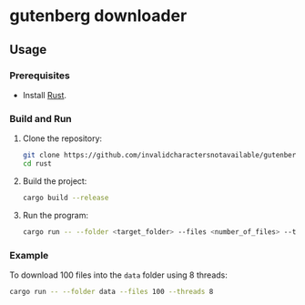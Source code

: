 # gutenberg downloader
## Usage

### Prerequisites
- Install [Rust](https://www.rust-lang.org/tools/install).

### Build and Run
1. Clone the repository:
   ```bash
   git clone https://github.com/invalidcharactersnotavailable/gutenberg-downloader.git
   cd rust
   ```

2. Build the project:
   ```bash
   cargo build --release
   ```

3. Run the program:
   ```bash
   cargo run -- --folder <target_folder> --files <number_of_files> --threads <number_of_threads>
   ```

### Example
To download 100 files into the `data` folder using 8 threads:
```bash
cargo run -- --folder data --files 100 --threads 8
```
